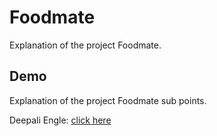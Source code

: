 # Foodmate
Explanation of the project Foodmate.

## Demo
Explanation of the project Foodmate sub points.

Deepali Engle: [click here](https://github.com/DeepaliEngle)